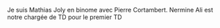 Je suis Mathias Joly en binome avec Pierre Cortambert. 
Nermine Ali est notre chargée de TD pour le premier TD
